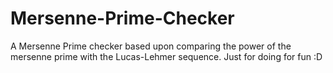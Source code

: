 # Mersenne-Prime-Checker
A Mersenne Prime checker based upon comparing the power of the mersenne prime with the Lucas-Lehmer sequence.
Just for doing for fun :D
